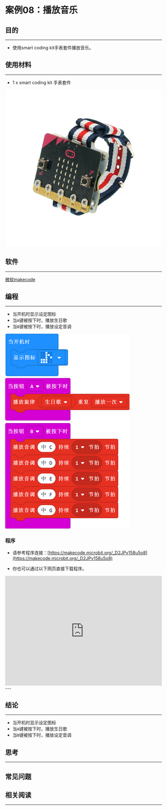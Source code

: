 # 案例08：播放音乐

## 目的
---
- 使用smart coding kit手表套件播放音乐。

## 使用材料
---

- 1 x smart coding kit 手表套件

![](./images/smart_coding_kit_case_08_01.png)


## 软件
---
[微软makecode](https://makecode.microbit.org/#)

## 编程
---

- 当开机时显示设定图标
- 当`A`键被按下时，播放生日歌
- 当`B`键被按下时，播放设定音调

![](./images/smart_coding_kit_case_08_02.png)






### 程序
- 请参考程序连接：[https://makecode.microbit.org/_D2JPv158u5o8](https://makecode.microbit.org/_D2JPv158u5o8)

- 你也可以通过以下网页直接下载程序。

<div style="position:relative;height:0;padding-bottom:70%;overflow:hidden;"><iframe style="position:absolute;top:0;left:0;width:100%;height:100%;" src="https://makecode.microbit.org/#pub:_D2JPv158u5o8" frameborder="0" sandbox="allow-popups allow-forms allow-scripts allow-same-origin"></iframe></div>  
---


## 结论
---
- 当开机时显示设定图标
- 当`A`键被按下时，播放生日歌
- 当`B`键被按下时，播放设定音调




## 思考
---


## 常见问题


## 相关阅读  
---

